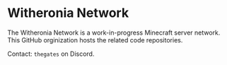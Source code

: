 # Witheronia Network

The Witheronia Network is a work-in-progress Minecraft server network.
This GitHub orginization hosts the related code repositories.

Contact: `thegates` on Discord.
